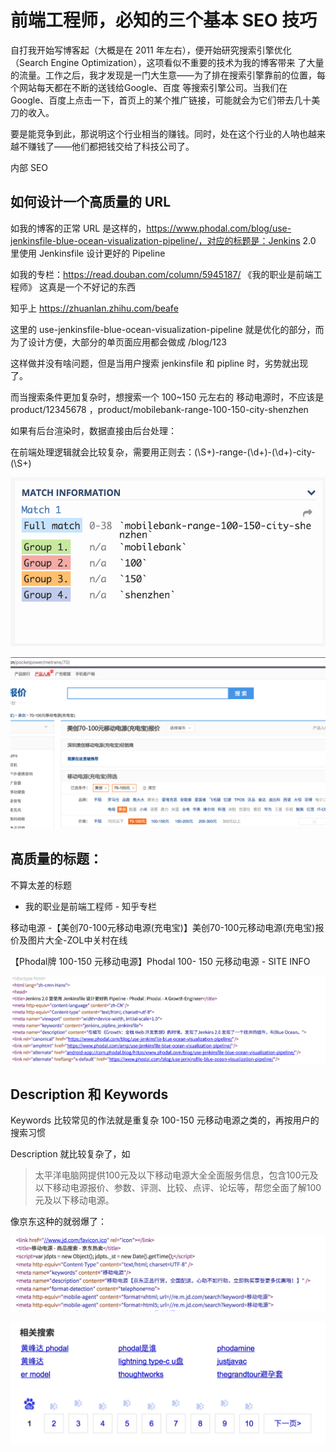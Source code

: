 前端工程师，必知的三个基本 SEO 技巧
===

自打我开始写博客起（大概是在 2011 年左右），便开始研究搜索引擎优化（Search Engine Optimization），这项看似不重要的技术为我的博客带来 了大量的流量。工作之后，我才发现是一门大生意——为了排在搜索引擎靠前的位置，每个网站每天都在不断的送钱给Google、百度 等搜索引擎公司。当我们在 Google、百度上点击一下，首页上的某个推广链接，可能就会为它们带去几十美刀的收入。

要是能竞争到此，那说明这个行业相当的赚钱。同时，处在这个行业的人呐也越来越不赚钱了——他们都把钱交给了科技公司了。

内部 SEO

如何设计一个高质量的 URL
---

如我的博客的正常 URL 是这样的，https://www.phodal.com/blog/use-jenkinsfile-blue-ocean-visualization-pipeline/，对应的标题是：Jenkins 2.0 里使用 Jenkinsfile 设计更好的 Pipeline

如我的专栏：https://read.douban.com/column/5945187/ 《我的职业是前端工程师》 这真是一个不好记的东西

知乎上 https://zhuanlan.zhihu.com/beafe

这里的 use-jenkinsfile-blue-ocean-visualization-pipeline 就是优化的部分，而为了设计方便，大部分的单页面应用都会做成 /blog/123

这样做并没有啥问题，但是当用户搜索 jenkinsfile 和 pipline 时，劣势就出现了。

而当搜索条件更加复杂时，想搜索一个 100~150 元左右的 移动电源时，不应该是 product/12345678 ，product/mobilebank-range-100-150-city-shenzhen

如果有后台渲染时，数据直接由后台处理：

在前端处理逻辑就会比较复杂，需要用正则去：(\S+)-range-(\d+)-(\d+)-city-(\S+)

![SEO URL](../images/seo-match-example.png)

![ZOL Example](../images/zol-example.png)

高质量的标题：
---

不算太差的标题

 - 我的职业是前端工程师 - 知乎专栏

移动电源 -【美创70-100元移动电源(充电宝)】美创70-100元移动电源(充电宝)报价及图片大全-ZOL中关村在线

【Phodal牌 100-150 元移动电源】Phodal 100- 150 元移动电源 - SITE INFO

![Phodal's COM SEO](../images/phodal-com-seo.png)

Description 和 Keywords
---

Keywords 比较常见的作法就是重复杂 100-150 元移动电源之类的，再按用户的搜索习惯

Description 就比较复杂了，如 

> 太平洋电脑网提供100元及以下移动电源大全全面服务信息，包含100元及以下移动电源报价、参数、评测、比较、点评、论坛等，帮您全面了解100元及以下移动电源。

像京东这种的就弱爆了：

![京东 SEO](../images/jd-examples.png)

![百度搜索 Phodal](../images/baidu-phodal.png)



